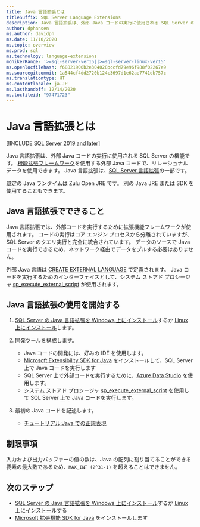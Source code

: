 ```yaml
---
title: Java 言語拡張とは
titleSuffix: SQL Server Language Extensions
description: Java 言語拡張は、外部 Java コードの実行に使用される SQL Server の機能です。 機能拡張フレームワークを使用する外部 Java コードで、リレーショナル データを使用できます。
author: dphansen
ms.author: davidph
ms.date: 11/10/2020
ms.topic: overview
ms.prod: sql
ms.technology: language-extensions
monikerRange: '>=sql-server-ver15||>=sql-server-linux-ver15'
ms.openlocfilehash: f68821900b2e304028bccfd79e96f988f02267e9
ms.sourcegitcommit: 1a544cf4dd2720b124c3697d1e62ae7741db757c
ms.translationtype: HT
ms.contentlocale: ja-JP
ms.lasthandoff: 12/14/2020
ms.locfileid: "97471723"
---
```

# <a name="what-is-java-language-extension"></a>Java 言語拡張とは
[!INCLUDE [SQL Server 2019 and later](../includes/applies-to-version/sqlserver2019.md)]

Java 言語拡張は、外部 Java コードの実行に使用される SQL Server の機能です。 [機能拡張フレームワーク](concepts/extensibility-framework.md)を使用する外部 Java コードで、リレーショナル データを使用できます。 Java 言語拡張は、[SQL Server 言語拡張](language-extensions-overview.md)の一部です。

既定の Java ランタイムは Zulu Open JRE です。 別の Java JRE または SDK を使用することもできます。

## <a name="what-you-can-do-with-the-java-language-extension"></a>Java 言語拡張でできること

Java 言語拡張では、外部コードを実行するために拡張機能フレームワークが使用されます。 コードの実行はコア エンジン プロセスから分離されていますが、SQL Server のクエリ実行と完全に統合されています。 データのソースで Java コードを実行できるため、ネットワーク経由でデータをプルする必要はありません。

外部 Java 言語は [CREATE EXTERNAL LANGUAGE](https://docs.microsoft.com/sql/t-sql/statements/create-external-language-transact-sql) で定義されます。 Java コードを実行するためのインターフェイスとして、システム ストアド プロシージャ [sp_execute_external_script](https://docs.microsoft.com/sql/relational-databases/system-stored-procedures/sp-execute-external-script-transact-sql) が使用されます。

## <a name="get-started-with-java-language-extension"></a>Java 言語拡張の使用を開始する

1. [SQL Server の Java 言語拡張を Windows 上にインストール](install/windows-java.md)するか [Linux 上にインストール](../linux/sql-server-linux-setup-language-extensions-java.md)します。

1. 開発ツールを構成します。

    + Java コードの開発には、好みの IDE を使用します。
    + [Microsoft Extensibility SDK for Java](how-to/extensibility-sdk-java-sql-server.md) をインストールして、SQL Server 上で Java コードを実行します
    + SQL Server 上で外部コードを実行するために、[Azure Data Studio](../azure-data-studio/what-is.md) を使用します。
    + システム ストアド プロシージャ [sp_execute_external_script](https://docs.microsoft.com/sql/relational-databases/system-stored-procedures/sp-execute-external-script-transact-sql) を使用して SQL Server 上で Java コードを実行します。

1. 最初の Java コードを記述します。

    + [チュートリアル:Java での正規表現](tutorials/search-for-string-using-regular-expressions-in-java.md)

## <a name="limitations"></a>制限事項

入力および出力バッファーの値の数は、Java の配列に割り当てることができる要素の最大数であるため、`MAX_INT (2^31-1)` を超えることはできません。

## <a name="next-steps"></a>次のステップ

+ [SQL Server の Java 言語拡張を Windows 上にインストール](install/windows-java.md)するか [Linux 上にインストール](../linux/sql-server-linux-setup-language-extensions-java.md)する
+ [Microsoft 拡張機能 SDK for Java](how-to/extensibility-sdk-java-sql-server.md) をインストールします
